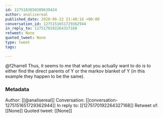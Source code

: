 ```yaml
---
id: 1275183850289639424
author: analisereal
published_date: 2020-06-22 21:48:16 +00:00
conversation_id: 1275151651729362944
in_reply_to: 1275170192264327168
retweet: None
quoted_tweet: None
type: tweet
tags:

---
```


@f2harrell Thus, it seems to me that what you actually want to do is to either find the direct parents of Y or the markov blanket of Y (in this example they happen to be the same).

### Metadata

Author: [[@analisereal]]
Conversation: [[conversation-1275151651729362944]]
In reply to: [[1275170192264327168]]
Retweet of: [[None]]
Quoted tweet: [[None]]
